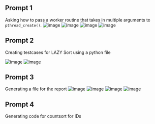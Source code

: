## Prompt 1
Asking how to pass a worker routine that takes in multiple arguments to `pthread_create()`.
![image](./1/image.png)
![image](./1/image2.png)
![image](./1/image3.png)
![image](./1/image4.png)

## Prompt 2
Creating testcases for LAZY Sort using a python file

![image](./2/1.png)
![image](./2/2.png)


## Prompt 3 
Generating a file for the report 
![image](./COW/1.png) 
![image](./COW/2.png) 
![image](./COW/3.png) 
![image](./COW/4.png) 

## Prompt 4 
Generating code for countsort for IDs 
